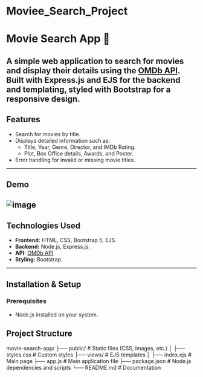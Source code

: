 # Moviee_Search_Project
# Movie Search App 🎥
A simple web application to search for movies and display their details using the [OMDb API](http://www.omdbapi.com/). Built with **Express.js** and **EJS** for the backend and templating, styled with **Bootstrap** for a responsive design.
---
## Features
- Search for movies by title.
- Displays detailed information such as:
  - Title, Year, Genre, Director, and IMDb Rating.
  - Plot, Box Office details, Awards, and Poster.
- Error handling for invalid or missing movie titles.
---
## Demo
![image](https://github.com/user-attachments/assets/29c3e41b-c140-4bd3-85f1-a2e46737f8f8)
---

## Technologies Used
- **Frontend:** HTML, CSS, Bootstrap 5, EJS.
- **Backend:** Node.js, Express.js.
- **API:** [OMDb API](http://www.omdbapi.com/).
- **Styling:** Bootstrap.

---

## Installation & Setup

### Prerequisites
- Node.js installed on your system.

## Project Structure

movie-search-app/
├── public/                  # Static files (CSS, images, etc.)
│   ├── styles.css           # Custom styles
├── views/                   # EJS templates
│   ├── index.ejs            # Main page
├── app.js                   # Main application file
├── package.json             # Node.js dependencies and scripts
└── README.md                # Documentation

